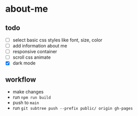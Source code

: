 # about-me

## todo

- [ ] select basic css styles like font, size, color
- [ ] add information about me
- [ ] responsive container
- [ ] scroll css animate
- [x] dark mode

## workflow

- make changes
- run `npm run build`
- push to `main`
- run `git subtree push --prefix public/ origin gh-pages`
